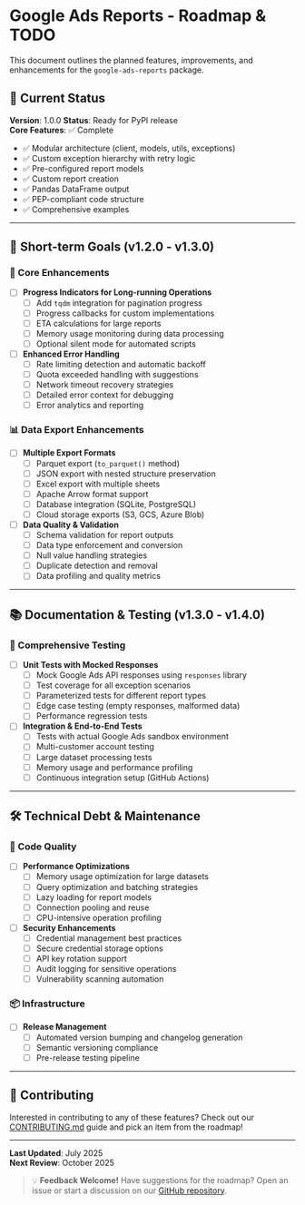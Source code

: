 # Google Ads Reports - Roadmap & TODO

This document outlines the planned features, improvements, and enhancements for the `google-ads-reports` package.

## 🎯 Current Status

**Version**: 1.0.0
**Status**: Ready for PyPI release  
**Core Features**: ✅ Complete

- ✅ Modular architecture (client, models, utils, exceptions)
- ✅ Custom exception hierarchy with retry logic
- ✅ Pre-configured report models
- ✅ Custom report creation
- ✅ Pandas DataFrame output
- ✅ PEP-compliant code structure
- ✅ Comprehensive examples

---

## 🚀 Short-term Goals (v1.2.0 - v1.3.0)

### 🔧 Core Enhancements

- [ ] **Progress Indicators for Long-running Operations**
  - [ ] Add `tqdm` integration for pagination progress
  - [ ] Progress callbacks for custom implementations
  - [ ] ETA calculations for large reports
  - [ ] Memory usage monitoring during data processing
  - [ ] Optional silent mode for automated scripts

- [ ] **Enhanced Error Handling**
  - [ ] Rate limiting detection and automatic backoff
  - [ ] Quota exceeded handling with suggestions
  - [ ] Network timeout recovery strategies
  - [ ] Detailed error context for debugging
  - [ ] Error analytics and reporting

### 📊 Data Export Enhancements

- [ ] **Multiple Export Formats**
  - [ ] Parquet export (`to_parquet()` method)
  - [ ] JSON export with nested structure preservation
  - [ ] Excel export with multiple sheets
  - [ ] Apache Arrow format support
  - [ ] Database integration (SQLite, PostgreSQL)
  - [ ] Cloud storage exports (S3, GCS, Azure Blob)

- [ ] **Data Quality & Validation**
  - [ ] Schema validation for report outputs
  - [ ] Data type enforcement and conversion
  - [ ] Null value handling strategies
  - [ ] Duplicate detection and removal
  - [ ] Data profiling and quality metrics

---

## 📚 Documentation & Testing (v1.3.0 - v1.4.0)

### 🧪 Comprehensive Testing

- [ ] **Unit Tests with Mocked Responses**
  - [ ] Mock Google Ads API responses using `responses` library
  - [ ] Test coverage for all exception scenarios
  - [ ] Parameterized tests for different report types
  - [ ] Edge case testing (empty responses, malformed data)
  - [ ] Performance regression tests

- [ ] **Integration & End-to-End Tests**
  - [ ] Tests with actual Google Ads sandbox environment
  - [ ] Multi-customer account testing
  - [ ] Large dataset processing tests
  - [ ] Memory usage and performance profiling
  - [ ] Continuous integration setup (GitHub Actions)

---

## 🛠 Technical Debt & Maintenance

### 🔧 Code Quality

- [ ] **Performance Optimizations**
  - [ ] Memory usage optimization for large datasets
  - [ ] Query optimization and batching strategies
  - [ ] Lazy loading for report models
  - [ ] Connection pooling and reuse
  - [ ] CPU-intensive operation profiling

- [ ] **Security Enhancements**
  - [ ] Credential management best practices
  - [ ] Secure credential storage options
  - [ ] API key rotation support
  - [ ] Audit logging for sensitive operations
  - [ ] Vulnerability scanning automation

### 📦 Infrastructure

- [ ] **Release Management**
  - [ ] Automated version bumping and changelog generation
  - [ ] Semantic versioning compliance
  - [ ] Pre-release testing pipeline

---

## 🤝 Contributing

Interested in contributing to any of these features? Check out our [CONTRIBUTING.md](CONTRIBUTING.md) guide and pick an item from the roadmap!

---

**Last Updated**: July 2025  
**Next Review**: October 2025

> 💡 **Feedback Welcome!** Have suggestions for the roadmap? Open an issue or start a discussion on our [GitHub repository](https://github.com/machado000/google-ads-reports).
